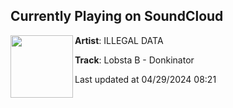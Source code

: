 ## Currently Playing on SoundCloud

[<img align="left" width="100" src="https://i1.sndcdn.com/artworks-MBkseCSz6TQN48tz-YUgHPQ-t500x500.jpg">](https://soundcloud.com/illegaldata/lobsta-b-donkinator-mastered)

**Artist**: ILLEGAL DATA 

**Track**: Lobsta B - Donkinator

Last updated at 04/29/2024 08:21

